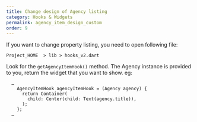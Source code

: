 ```yaml
---
title: Change design of Agency listing
category: Hooks & Widgets
permalink: agency_item_design_custom
order: 9
---
```


If you want to change property listing, you need to open following file:

`Project_HOME  > lib > hooks_v2.dart`

Look for the `getAgencyItemHook()` method. The Agency instance is provided to you, return the widget that you want to show. eg: 
```
  …
    AgencyItemHook agencyItemHook = (Agency agency) {
      return Container(
        child: Center(child: Text(agency.title)),
      );
    };
  …
```

